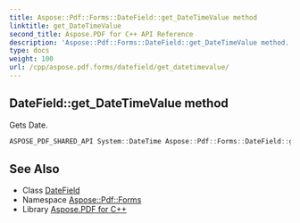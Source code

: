 ```yaml
---
title: Aspose::Pdf::Forms::DateField::get_DateTimeValue method
linktitle: get_DateTimeValue
second_title: Aspose.PDF for C++ API Reference
description: 'Aspose::Pdf::Forms::DateField::get_DateTimeValue method. Gets Date in C++.'
type: docs
weight: 100
url: /cpp/aspose.pdf.forms/datefield/get_datetimevalue/
---
```

## DateField::get_DateTimeValue method


Gets Date.

```cpp
ASPOSE_PDF_SHARED_API System::DateTime Aspose::Pdf::Forms::DateField::get_DateTimeValue()
```

## See Also

* Class [DateField](../)
* Namespace [Aspose::Pdf::Forms](../../)
* Library [Aspose.PDF for C++](../../../)
